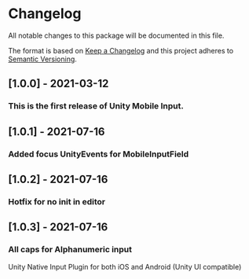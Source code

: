 # Changelog
All notable changes to this package will be documented in this file.

The format is based on [Keep a Changelog](http://keepachangelog.com/en/1.0.0/)
and this project adheres to [Semantic Versioning](http://semver.org/spec/v2.0.0.html).

## [1.0.0] - 2021-03-12

### This is the first release of Unity Mobile Input.

## [1.0.1] - 2021-07-16

### Added focus UnityEvents for MobileInputField

## [1.0.2] - 2021-07-16

### Hotfix for no init in editor

## [1.0.3] - 2021-07-16

### All caps for Alphanumeric input

Unity Native Input Plugin for both iOS and Android (Unity UI compatible)
